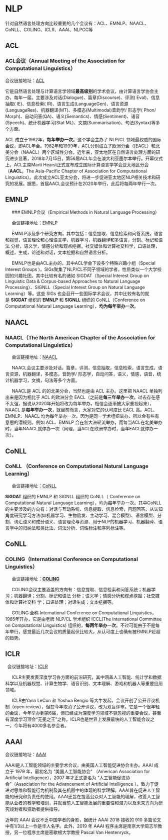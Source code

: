 
# NLP
针对自然语言处理方向比较重要的几个会议有：ACL、EMNLP、NAACL、CoNLL、COLING、ICLR、AAAI、NLPCC等

## ACL
### ACL会议（Annual Meeting of the Association for Computational Linguistics）

会议链接地址：[ACL](https://link.zhihu.com/?target=https%3A//www.aclweb.org/portal)

它是自然语言处理与计算语言学领域**最高级别**的学术会议，由计算语言学协会主办，每年一届。主要涉及对话(Dialogue)、篇章(Discourse)、评测( Eval)、信息抽取( IE)、信息检索( IR)、语言生成(LanguageGen)、语言资源(LanguageRes)、机器翻译(MT)、多模态(Multimodal)音韵学/ 形态学( Phon/ Morph)、自动问答(QA)、语义(Semantics)、情感(Sentiment)、语音(Speech)、统计机器学习(Stat ML)、文摘(Summarisation)、句法(Syntax)等多个方面。

ACL 成立于1962年，**每年举办一次**。这个学会主办了 NLP/CL 领域最权威的国际会议，即ACL年会。1982年和1999年，ACL分别成立了欧洲分会（[EACL）和北美分会（NAACL）两个区域性分会。近年来，亚太地区在自然语言处理方面的研究进步显著，2018年7月15日，第56届ACL年会在澳大利亚墨尔本举行。开幕仪式上，ACL主席Marti Hearst正式宣布成立国际计算语言学学会亚太地区分会（**AACL**，The Asia-Pacific Chapter of Association for Computational Linguistics）。此次成立ACL亚太分会，将进一步促进亚太地区NLP相关技术和研究的发展。据悉，首届AACL会议预计在2020年举行，此后将每两年举行一次。

## EMNLP
   ### EMNLP会议（Empirical Methods in Natural Language Processing）

   会议链接地址：[EMNLP](https://link.zhihu.com/?target=http%3A//emnlp2018.org/)

   EMNLP涉及多个研究方向，其中包括：信息提取、信息检索和问答系统，语言和视觉，语言理论和心理语言学，机器学习，机器翻译和多语言，分割、标记和语法 分析，语义学，情感分析和观点挖掘，社交媒体和计算社交科学，口语处理，概述，生成，论述和对话，文本挖掘和自然语言分析。

   EMNLP也是由ACL主办的，其中ACL学会下设多个特殊兴趣小组（Special Interest Groups )，SIGs聚集了NLP/CL不同子领域的学者，性质类似一个大学校园的兴趣社团。其中比较有名的诸如 SIGDAT（Special Interest Group on Linguistic Data & Corpus-based Approaches to Natural Language Processing）、SIGNLL（Special Interest Group on Natural Language Learning）等。这些 SIGs 也会召开一些国际学术会议，其中比较有名的就是 **SIGDAT** 组织的 **EMNLP** 和 **SIGNLL** 组织的 CoNLL（Conference on Computational Natural Language Learning），**均为每年举办一次**。

## NAACL
### NAACL（The North American Chapter of the Association for Computational Linguistics）

   会议链接地址：[NAACL](https://link.zhihu.com/?target=http%3A//naacl.org/)

   NAACL会议主要涉及对话，篇章，评测，信息抽取，信息检索，语言生成，语言资源，机器翻译，多模态，音韵学/ 形态学，自动问答，语义，情感，语音，统计机器学习，文摘，句法等多个方面。

   NAACL是 ACL 的的北美分会，当然也是由 ACL 主办。这里把 NAACL 单独列出来是因为相比于 ACL 的欧洲分会 EACL（之前是**每三年举办一次**，过去存在感不太强，据说从2020年开始将改为每年举办，相信会逐渐被大家重视起来），NAACL 是**每年举办一次**，就目前而言，大家对它的认可度比 EACL 高。ACL、EMNLP、NAACL 均为每年举办一次。因为是同一学术组织举办，所以会有些有意思的潜规则。例如 ACL、EMNLP 会在各大洲轮流举办，而每当ACL在北美举办时，当年NAACL就停办一次（同理，当ACL在欧洲举办时，当年EACL就停办一次）。

## CoNLL
### CoNLL （Conference on Computational Natural Language Learning）

   会议链接地址：[CoNLL](https://link.zhihu.com/?target=http%3A//www.conll.org/)

**SIGDAT** 组织的 EMNLP 和 SIGNLL 组织的 CoNLL（ Conference on Computational Natural Language Learning），均为每年举办一次。其中CoNLL的主要涉及的方向有：对话与互动系统、信息提取、信息检索，问题回答、从认知角度研究学习方法(如机器学习、生物启发、主动学习、混合模型)、语言模型、分割、词汇语义和成分语义、语言理论与资源、用于NLP的机器学习、机器翻译、语言学中的归纳法和类比法、词法分析、词性标注和序列标注等。


## CoNLL
### COLING（International Conference on Computational Linguistics）

   会议链接地址：**[COLING](https://link.zhihu.com/?target=http%3A//coling2019.org/)**

   COLING会议主要涵盖的方向有：信息提取、信息检索和问答系统；机器学习；机器翻译；分割、标记和语法 分析；语义学；情感分析和观点挖掘；社交媒体和计算社交科 学；口语处理；对话生成；文本挖掘等。

   COLING 全称 International Conference on Computational Linguistics，1965年开办，它是由老牌 NLP/CL 学术组织 ICCL(The International Committee on Computational Linguistics) 组织的，**每两年举办一次**。不过可能由于不是每年举行，感觉最近几次会议的质量起伏比较大，从认可度上也确有被EMNLP赶超的趋势。

## ICLR
 会议链接地址：[ICLR](https://link.zhihu.com/?target=http%3A//www.iclr.cc/)

   ICLR主要发表深度学习各方面的前沿研究，其中涵盖人工智能、统计学和数据科学以及机器视觉、计算生物学、语音识别、文本理解、游戏和机器人等重要应用领域。

   ICLR由Yann LeCun 和 Yoshua Bengio 等大牛发起，会议开创了公开评议机制（open review），但在今年取消了公开评议，改为双盲评审。它是一个很年轻的会议，今年举办到第6届，但已经成为深度学习领域不容忽视的重要会议，甚至有深度学习顶会“无冕之王”之称。ICLR也是世界上发展最快的人工智能会议之一，今年将有4000多名参会者。


## AAAI
会议链接地址：[AAAI](https://link.zhihu.com/?target=https%3A//aaai.org/Conferences/AAAI-19/)

AAAI是人工智能领域的主要学术会议，由美国人工智能促进协会主办。AAAI 成立于 1979 年，最初名为 “美国人工智能协会” （American Association for Artificial Intelligence），2007 年才正式更名为 “人工智能促进协会”（Association for the Advancement of Artificial Intelligence ）。致力于促进对思维和智能行为机制及其在机器中的体现的科学理解。AAAI旨在促进人工智能的研究和负责任的使用。AAAI还旨在提高公众对人工智能的理解，改善人工智能从业者的教学和培训，并就当前人工智能发展的重要性和潜力以及未来方向为研究规划者和资助者提供指导。

近年的 AAAI 会议不乏中国学者的身影，据统计 AAAI 2018 接收的 910 多篇论文中有1/3以上一作是华人名字。此外，2019 年 AAAI 程序主席是南京大学周志华教授，另一位程序主席是密歇根大学教授 Pascal Van Hentenryck。